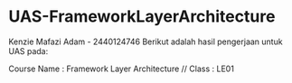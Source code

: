 # UAS-FrameworkLayerArchitecture

Kenzie Mafazi Adam - 2440124746
Berikut adalah hasil pengerjaan untuk UAS pada:

Course Name : Framework Layer Architecture // Class : LE01
